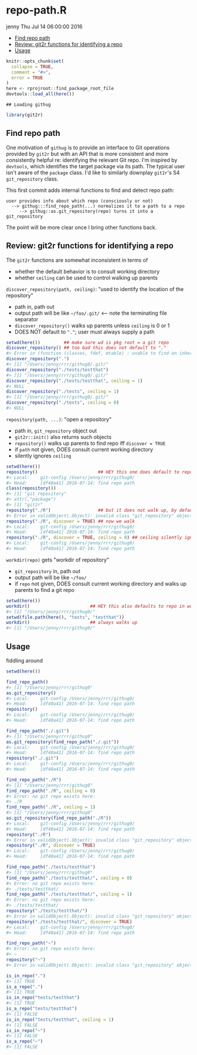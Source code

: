 repo-path.R
================
jenny
Thu Jul 14 06:00:00 2016

-   [Find repo path](#find-repo-path)
-   [Review: git2r functions for identifying a repo](#review-git2r-functions-for-identifying-a-repo)
-   [Usage](#usage)

``` r
knitr::opts_chunk$set(
  collapse = TRUE,
  comment = "#>",
  error = TRUE
)
here <- rprojroot::find_package_root_file
devtools::load_all(here())
```

    ## Loading githug

``` r
library(git2r)
```

Find repo path
--------------

One motivation of `githug` is to provide an interface to Git operations provided by `git2r` but with an API that is more consistent and more consistently helpful re: identifying the relevant Git repo. I'm inspired by `devtools`, which identifies the target package via its path. The typical user isn't aware of the `package` class. I'd like to similarly downplay `git2r`'s S4 `git_repository` class.

This first commit adds internal functions to find and detect repo path:

    user provides info about which repo (consciously or not)
      --> githug:::find_repo_path(...) normalizes it to a path to a repo
         --> githug::as.git_repository(repo) turns it into a git_repository

The point will be more clear once I bring other functions back.

Review: git2r functions for identifying a repo
----------------------------------------------

The `git2r` functions are somewhat inconsistent in terms of

-   whether the default behavior is to consult working directory
-   whether `ceiling` can be used to control walking up parents

`discover_repository(path, ceiling)`: "used to identify the location of the repository"

-   path in, path out
-   output path will be like `~/foo/.git/` &lt;-- note the terminating file separator
-   `discover_repository()` walks up parents unless `ceiling` is 0 or 1
-   DOES NOT default to `"."`; user must always supply a path

``` r
setwd(here())         ## make sure wd is pkg root = a git repo
discover_repository() ## too bad this does not default to "."
#> Error in (function (classes, fdef, mtable) : unable to find an inherited method for function 'discover_repository' for signature '"missing", "missing"'
discover_repository(".")
#> [1] "/Users/jenny/rrr/githug0/.git/"
discover_repository("./tests/testthat")
#> [1] "/Users/jenny/rrr/githug0/.git/"
discover_repository("./tests/testthat", ceiling = 1)
#> NULL
discover_repository("./tests", ceiling = 1)
#> [1] "/Users/jenny/rrr/githug0/.git/"
discover_repository("./tests", ceiling = 0)
#> NULL
```

`repository(path, ...)`: "open a repository"

-   path in, `git_repository` object out
-   `git2r::init()` also returns such objects
-   `repository()` walks up parents to find repo iff `discover = TRUE`
-   if `path` not given, DOES consult current working directory
-   silently ignores `ceiling`

``` r
setwd(here())
repository()                       ## HEY this one does default to repo in wd!
#> Local:    git-config /Users/jenny/rrr/githug0/
#> Head:     [df40a41] 2016-07-14: find repo path
class(repository())
#> [1] "git_repository"
#> attr(,"package")
#> [1] "git2r"
repository("./R")                  ## but it does not walk up, by default
#> Error in validObject(.Object): invalid class "git_repository" object: Unable to open repository at 'path'
repository("./R", discover = TRUE) ## now we walk
#> Local:    git-config /Users/jenny/rrr/githug0/
#> Head:     [df40a41] 2016-07-14: find repo path
repository("./R", discover = TRUE, ceiling = 0) ## ceiling silently ignored
#> Local:    git-config /Users/jenny/rrr/githug0/
#> Head:     [df40a41] 2016-07-14: find repo path
```

`workdir(repo)` gets "workdir of repository"

-   `git_repository` in, path out
-   output path will be like `~/foo/`
-   if `repo` not given, DOES consult current working directory and walks up parents to find a git repo

``` r
setwd(here())
workdir()                       ## HEY this also defaults to repo in wd!
#> [1] "/Users/jenny/rrr/githug0/"
setwd(file.path(here(), "tests", "testthat"))
workdir()                       ## always walks up
#> [1] "/Users/jenny/rrr/githug0/"
```

Usage
-----

fiddling around

``` r
setwd(here())

find_repo_path()
#> [1] "/Users/jenny/rrr/githug0"
as.git_repository()
#> Local:    git-config /Users/jenny/rrr/githug0/
#> Head:     [df40a41] 2016-07-14: find repo path
repository()
#> Local:    git-config /Users/jenny/rrr/githug0/
#> Head:     [df40a41] 2016-07-14: find repo path

find_repo_path("./.git")
#> [1] "/Users/jenny/rrr/githug0"
as.git_repository(find_repo_path("./.git"))
#> Local:    git-config /Users/jenny/rrr/githug0/
#> Head:     [df40a41] 2016-07-14: find repo path
repository("./.git")
#> Local:    git-config /Users/jenny/rrr/githug0/
#> Head:     [df40a41] 2016-07-14: find repo path

find_repo_path("./R")
#> [1] "/Users/jenny/rrr/githug0"
find_repo_path("./R", ceiling = 0)
#> Error: no git repo exists here:
#> ./R
find_repo_path("./R", ceiling = 1)
#> [1] "/Users/jenny/rrr/githug0"
as.git_repository(find_repo_path("./R"))
#> Local:    git-config /Users/jenny/rrr/githug0/
#> Head:     [df40a41] 2016-07-14: find repo path
repository("./R")
#> Error in validObject(.Object): invalid class "git_repository" object: Unable to open repository at 'path'
repository("./R", discover = TRUE)
#> Local:    git-config /Users/jenny/rrr/githug0/
#> Head:     [df40a41] 2016-07-14: find repo path

find_repo_path("./tests/testthat")
#> [1] "/Users/jenny/rrr/githug0"
find_repo_path("./tests/testthat/", ceiling = 0)
#> Error: no git repo exists here:
#> ./tests/testthat/
find_repo_path("./tests/testthat/", ceiling = 1)
#> Error: no git repo exists here:
#> ./tests/testthat/
repository("./tests/testthat/")
#> Error in validObject(.Object): invalid class "git_repository" object: Unable to open repository at 'path'
repository("./tests/testthat/", discover = TRUE)
#> Local:    git-config /Users/jenny/rrr/githug0/
#> Head:     [df40a41] 2016-07-14: find repo path

find_repo_path("~")
#> Error: no git repo exists here:
#> ~
repository("~")
#> Error in validObject(.Object): invalid class "git_repository" object: Unable to open repository at 'path'

is_in_repo(".")
#> [1] TRUE
is_a_repo(".")
#> [1] TRUE
is_in_repo("tests/testthat")
#> [1] TRUE
is_a_repo("tests/testthat")
#> [1] FALSE
is_in_repo("tests/testthat", ceiling = 1)
#> [1] FALSE
is_in_repo("~")
#> [1] FALSE
is_a_repo("~")
#> [1] FALSE
```
